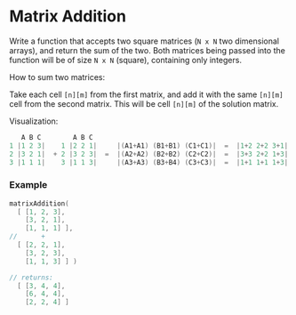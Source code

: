 # Matrix Addition
Write a function that accepts two square matrices (`N x N` two dimensional arrays), and return the sum of the two. Both matrices being passed into the function will be of size `N x N` (square), containing only integers.

How to sum two matrices:

Take each cell `[n][m]` from the first matrix, and add it with the same `[n][m]` cell from the second matrix. This will be cell `[n][m]` of the solution matrix.

Visualization:
``` C
   A B C        A B C
1 |1 2 3|    1 |2 2 1|     |(A1+A1) (B1+B1) (C1+C1)|  =  |1+2 2+2 3+1|     |3 4 4|
2 |3 2 1|  + 2 |3 2 3|  =  |(A2+A2) (B2+B2) (C2+C2)|  =  |3+3 2+2 1+3|  =  |6 4 4|
3 |1 1 1|    3 |1 1 3|     |(A3+A3) (B3+B4) (C3+C3)|  =  |1+1 1+1 1+3|     |2 2 4|
```
### Example
``` C
matrixAddition(
  [ [1, 2, 3],
    [3, 2, 1],
    [1, 1, 1] ],
//      +
  [ [2, 2, 1],
    [3, 2, 3],
    [1, 1, 3] ] )

// returns:
  [ [3, 4, 4],
    [6, 4, 4],
    [2, 2, 4] ]
```